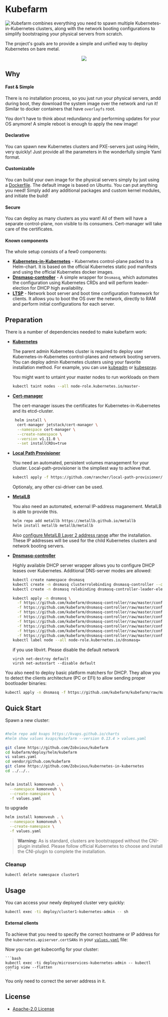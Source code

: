 
Kubefarm
========

<img align=left src="https://avatars1.githubusercontent.com/u/68351149?s=150&u=b8b4cb0f364281274159d4098090c0e229370cf0">

Kubefarm combines everything you need to spawn multiple Kubernetes-in-Kubernetes clusters, along with the network booting configurations to simplify bootstraping your physical servers from scratch.

The project's goals are to provide a simple and unified way to deploy Kubernetes on bare metal.

<p align="center">
<img src="https://gist.githubusercontent.com/kvaps/c969930f561b24c1f4c09802d5e225c8/raw/6347f81814d1eb56ccd2d4cbdb2a8617965cfa9d/kubefarm.png">
</p>

## Why

#### Fast & Simple

There is no installation process, so you just run your physical servers, andd during boot, they download the system image over the network and run it! Similar to docker containers that have `overlayfs` root.

You don't have to think about redundancy and performing updates for your OS anymore! A simple reboot is enough to apply the new image!

#### Declarative

You can spawn new Kubernetes clusters and PXE-servers just using Helm, very quickly! Just provide all the parameters in the wonderfully simple Yaml format. 

#### Customizable

You can build your own image for the physical servers simply by just using a [Dockerfile]. The default image is based on Ubuntu. You can put anything you need! Simply add any additional packages and custom kernel modules, and initiate the build!

[Dockerfile]: https://github.com/kubefarm/kubefarm/blob/master/build/ltsp/Dockerfile

#### Secure

You can deploy as many clusters as you want! All of them will have a separate control-plane, non visible to its consumers. Cert-manager will take care of  the certificates.

#### Known components

The whole setup consists of a few0 components:

- **[Kubernetes-in-Kubernetes]** - Kubernetes control-plane packed to a Helm-chart. It is based on the official Kubernetes static pod manifests and using the official Kubernetes docker images.
- **[Dnsmasq-controller]** - A simple wrapper for `Dnsmasq`, which automates the configuration using Kubernetes CRDs and will perform leader-election for DHCP high availability.
- **[LTSP]** - Network boot server and boot time configuration framework for clients. It allows you to boot the OS over the network, directly to RAM and perform initial configurations for each server.

[Kubernetes-in-Kubernetes]: https://github.com/kubefarm/kubernetes-in-kubernetes
[Dnsmasq-controller]: https://github.com/kubefarm/dnsmasq-controller
[LTSP]: https://github.com/ltsp/ltsp

## Preparation

There is a number of dependencies needed to make kubefarm work:

* **[Kubernetes]**

  The parent admin Kubernetes cluster is required to deploy user Kubernetes-in-Kubernetes control-planes and network booting servers.
  You can deploy admin Kubernetes clusters using your favorite installation method. For example, you can use [kubeadm] or [kubespray].
  
  [kubeadm]: https://kubernetes.io/docs/setup/production-environment/tools/kubeadm/high-availability/
  [kubespray]: https://github.com/kubernetes-sigs/kubespray

  You might want to untaint your master nodes to run workloads on them

  ```bash
  kubectl taint nodes --all node-role.kubernetes.io/master-
  ```

* **[Cert-manager]**

  The cert-manager issues the certificates for Kubernetes-in-Kubernetes and its etcd-cluster.
  
  ```bash
   helm install \
    cert-manager jetstack/cert-manager \
    --namespace cert-manager \
    --create-namespace \
    --version v1.11.0 \
    --set installCRDs=true
  ```
  
* **[Local Path Provisioner]**

  You need an automated, persistent volumes management for your cluster. Local-path-provisioner is the simpliest way to achieve that.

  ```bash
  kubectl apply -f https://github.com/rancher/local-path-provisioner/raw/master/deploy/local-path-storage.yaml
  ```

  Optionaly, any other csi-driver can be used.
  
* **[MetalLB]**

  You also need an automated, external IP-address maganement. MetalLB is able to provide this.
  
  ```bash
  helm repo add metallb https://metallb.github.io/metallb
  helm install metallb metallb/metallb
  ```

  Also [configure MetalLB Layer 2 address range](https://metallb.universe.tf/configuration/#layer-2-configuration) after the installation.  
  These IP addresses will be used for the child Kubernetes clusters and network booting servers.

* **[Dnsmasq-controller]**

  Highly available DHCP server wrapper allows you to configure DHCP leases over Kubernetes. Additional DNS-server modes are allowed:

  ```bash
  kubectl create namespace dnsmasq
  kubectl create -n dnsmasq clusterrolebinding dnsmasq-controller --clusterrole dnsmasq-controller --serviceaccount dnsmasq:dnsmasq-controller
  kubectl create -n dnsmasq rolebinding dnsmasq-controller-leader-election --role dnsmasq-controller-leader-election --serviceaccount dnsmasq:dnsmasq-controller
  
  kubectl apply -n dnsmasq \
    -f https://github.com/kubefarm/dnsmasq-controller/raw/master/config/crd/bases/dnsmasq.kvaps.cf_dhcphosts.yaml \
    -f https://github.com/kubefarm/dnsmasq-controller/raw/master/config/crd/bases/dnsmasq.kvaps.cf_dhcpoptions.yaml \
    -f https://github.com/kubefarm/dnsmasq-controller/raw/master/config/crd/bases/dnsmasq.kvaps.cf_dnshosts.yaml \
    -f https://github.com/kubefarm/dnsmasq-controller/raw/master/config/crd/bases/dnsmasq.kvaps.cf_dnsmasqoptions.yaml \
    -f https://github.com/kubefarm/dnsmasq-controller/raw/master/config/rbac/service_account.yaml \
    -f https://github.com/kubefarm/dnsmasq-controller/raw/master/config/rbac/role.yaml \
    -f https://github.com/kubefarm/dnsmasq-controller/raw/master/config/rbac/leader_election_role.yaml \
    -f https://github.com/kubefarm/dnsmasq-controller/raw/master/config/dhcp-server/dhcp-server.yaml
  kubectl label node --all node-role.kubernetes.io/dnsmasq=
  ```
  if you use libvirt. Please disable the default network
  ```
  virsh net-destroy default
  virsh net-autostart --disable default
  ```
  
You also need to deploy basic platform matchers for DHCP. They allow you to detect the clients architecture (PC or EFI) to allow sending proper bootloader binaries:

```bash
kubectl apply -n dnsmasq -f https://github.com/kubefarm/kubefarm/raw/master/deploy/dhcp-platform-matchers.yaml
```

[Kubernetes]: https://kubernetes.io/
[Cert-manager]: https://cert-manager.io
[Local Path Provisioner]: https://github.com/rancher/local-path-provisioner
[MetalLB]: https://metallb.universe.tf
[Dnsmasq-controller]: https://github.com/kubefarm/dnsmasq-controller

## Quick Start

Spawn a new cluster:

```bash

#helm repo add kvaps https://kvaps.github.io/charts
#helm show values kvaps/kubefarm --version 0.13.4 > values.yaml

git clone https://github.com/Zobvious/kubefarm
cd kubefarm/deploy/helm/kubefarm
vi values.yaml
cd vendor/github.com/kubefarm
git clone https://github.com/Zobvious/kubernetes-in-kubernetes
cd ../../..


helm install komonveuh . \
  --namespace komonveuh \
  --create-namespace \
  -f values.yaml
```
to upgrade
```bash
helm install komonveuh . \
  --namespace komonveuh \
  --create-namespace \
  -f values.yaml
```

> **Warning:** As is standard, clusters are bootstrapped without the CNI-plugin installed. Please follow official Kubernetes to choose and install the CNI-plugin to complete the installation.


### Cleanup

```bash
kubectl delete namespace cluster1
```

## Usage

You can access your newly deployed cluster very quickly:

```bash
kubectl exec -ti deploy/cluster1-kubernetes-admin -- sh
```

#### External clients

To achieve that you need to specify the correct hostname or IP address for the `kubernetes.apiserver.certSANs` in your [`values.yaml`](deploy/helm/kubefarm/values.yaml) file:

  Now you can get kubeconfig for your cluster:

    ```bash
    kubectl exec -ti deploy/microservices-kubernetes-admin -- kubectl config view --flatten
    ```

  You only need to correct the server address in it.

## License

* [Apache-2.0 License](LICENSE)
